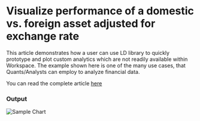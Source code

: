 # Visualize performance of a domestic vs. foreign asset adjusted for exchange rate

This article demonstrates how a user can use LD library to quickly prototype and plot custom analytics which are not readily available within Workspace. The example shown here is one of the many use cases, that Quants/Analysts can employ to analyze financial data. 

You can read the complete article [here](https://developers.lseg.com/en/article-catalog/article/how-visualize-performance-domestic-vs-foreign-asset-adjusted-exchange-rate-using-eikon)
	
### Output
![Sample Chart](pic.png)

